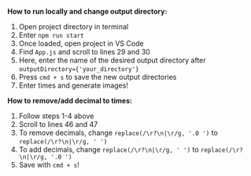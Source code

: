 **How to run locally and change output directory:**

  1. Open project directory in terminal
  2. Enter `npm run start`
  3. Once loaded, open project in VS Code
  4. Find `App.js` and scroll to lines 29 and 30
  5. Here, enter the name of the desired output directory after `outputDirectory={'your_directory'}`
  6. Press `cmd + s` to save the new output directories
  7. Enter times and generate images!
  
**How to remove/add decimal to times:**
  1. Follow steps 1-4 above
  2. Scroll to lines 46 and 47
  3. To remove decimals, change `replace(/\r?\n|\r/g, '.0 ')` to `replace(/\r?\n|\r/g, ' ')`
  4. To add decimals, change `replace(/\r?\n|\r/g, ' ')` to `replace(/\r?\n|\r/g, '.0 ')`
  5. Save with `cmd + s`!
